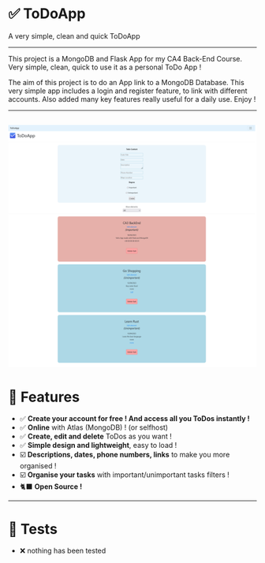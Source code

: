 # ✅ ToDoApp
A very simple, clean and quick ToDoApp
___
This project is a MongoDB and Flask App for my CA4 Back-End Course.
Very simple, clean, quick to use it as a personal ToDo App !

The aim of this project is to do an App link to a MongoDB Database. 
This very simple app includes a login and register feature, to link with different accounts. 
Also added many key features really useful for a daily use. Enjoy !

---
![alt text](./static/imgs/ToDoApp.png)
---
# 🎉 Features

- ✅ **Create your account for free ! And access all you ToDos instantly !**
- ✅ **Online** with Atlas (MongoDB) ! (or selfhost)
- ✅ **Create, edit and delete** ToDos as you want !
- ✅ **Simple design and lightweight**, easy to load !
- ☑️ **Descriptions, dates, phone numbers, links** to make you more organised !
- ☑️ **Organise your tasks** with important/unimportant tasks filters !
- 🐈‍⬛ **Open Source !**

---
# 🧪 Tests

- ❌ nothing has been tested 
